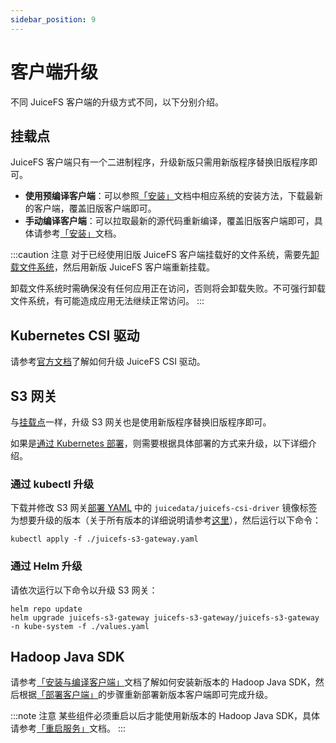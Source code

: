 ```yaml
---
sidebar_position: 9
---
```


# 客户端升级

不同 JuiceFS 客户端的升级方式不同，以下分别介绍。

## 挂载点

JuiceFS 客户端只有一个二进制程序，升级新版只需用新版程序替换旧版程序即可。

- **使用预编译客户端**：可以参照[「安装」](../getting-started/installation.md#安装预编译客户端)文档中相应系统的安装方法，下载最新的客户端，覆盖旧版客户端即可。
- **手动编译客户端**：可以拉取最新的源代码重新编译，覆盖旧版客户端即可，具体请参考[「安装」](../getting-started/installation.md#手动编译客户端)文档。

:::caution 注意
对于已经使用旧版 JuiceFS 客户端挂载好的文件系统，需要先[卸载文件系统](../getting-started/for_distributed.md#7-卸载文件系统)，然后用新版 JuiceFS 客户端重新挂载。

卸载文件系统时需确保没有任何应用正在访问，否则将会卸载失败。不可强行卸载文件系统，有可能造成应用无法继续正常访问。
:::

## Kubernetes CSI 驱动

请参考[官方文档](https://juicefs.com/docs/zh/csi/upgrade-csi-driver)了解如何升级 JuiceFS CSI 驱动。

## S3 网关

与[挂载点](#挂载点)一样，升级 S3 网关也是使用新版程序替换旧版程序即可。

如果是[通过 Kubernetes 部署](../deployment/s3_gateway.md#在-kubernetes-中部署-s3-网关)，则需要根据具体部署的方式来升级，以下详细介绍。

### 通过 kubectl 升级

下载并修改 S3 网关[部署 YAML](https://github.com/juicedata/juicefs/blob/main/deploy/juicefs-s3-gateway.yaml) 中的 `juicedata/juicefs-csi-driver` 镜像标签为想要升级的版本（关于所有版本的详细说明请参考[这里](https://github.com/juicedata/juicefs-csi-driver/releases)），然后运行以下命令：

```shell
kubectl apply -f ./juicefs-s3-gateway.yaml
```

### 通过 Helm 升级

请依次运行以下命令以升级 S3 网关：

```shell
helm repo update
helm upgrade juicefs-s3-gateway juicefs-s3-gateway/juicefs-s3-gateway -n kube-system -f ./values.yaml
```

## Hadoop Java SDK

请参考[「安装与编译客户端」](../deployment/hadoop_java_sdk.md#安装与编译客户端)文档了解如何安装新版本的 Hadoop Java SDK，然后根据[「部署客户端」](../deployment/hadoop_java_sdk.md#部署客户端)的步骤重新部署新版本客户端即可完成升级。

:::note 注意
某些组件必须重启以后才能使用新版本的 Hadoop Java SDK，具体请参考[「重启服务」](../deployment/hadoop_java_sdk.md#重启服务)文档。
:::
